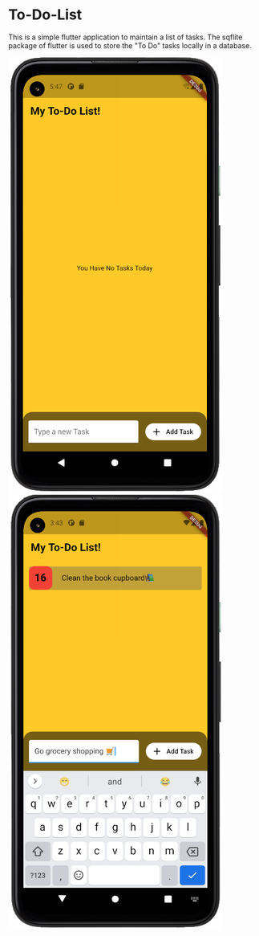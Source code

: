 # To-Do-List
This is a simple flutter application to maintain a list of tasks. 
The sqflite package of flutter is used to store the "To Do" tasks locally in a database.



<img src="images/To Do 1.PNG">                        <img src="images/To Do 2.PNG">
